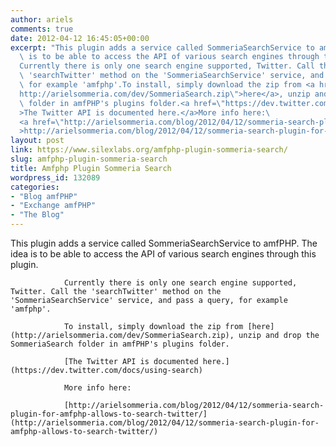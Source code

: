 ```yaml
---
author: ariels
comments: true
date: 2012-04-12 16:45:05+00:00
excerpt: "This plugin adds a service called SommeriaSearchService to amfPHP. The idea\
  \ is to be able to access the API of various search engines through this plugin.\
  Currently there is only one search engine supported, Twitter. Call the\
  \ 'searchTwitter' method on the 'SommeriaSearchService' service, and pass a query,\
  \ for example 'amfphp'.To install, simply download the zip from <a href=\"\
  http://arielsommeria.com/dev/SommeriaSearch.zip\">here</a>, unzip and drop the SommeriaSearch\
  \ folder in amfPHP's plugins folder.<a href=\"https://dev.twitter.com/docs/using-search\"\
  >The Twitter API is documented here.</a>More info here:\
  <a href=\"http://arielsommeria.com/blog/2012/04/12/sommeria-search-plugin-for-amfphp-allows-to-search-twitter/\"\
  >http://arielsommeria.com/blog/2012/04/12/sommeria-search-plugin-for-amfphp-allows-to-search-twitter/</a>"
layout: post
link: https://www.silexlabs.org/amfphp-plugin-sommeria-search/
slug: amfphp-plugin-sommeria-search
title: Amfphp Plugin Sommeria Search
wordpress_id: 132089
categories:
- "Blog amfPHP"
- "Exchange amfPHP"
- "The Blog"
---
```


This plugin adds a service called SommeriaSearchService to amfPHP. The idea is to be able to access the API of various search engines through this plugin.

				Currently there is only one search engine supported, Twitter. Call the 'searchTwitter' method on the 'SommeriaSearchService' service, and pass a query, for example 'amfphp'.

				To install, simply download the zip from [here](http://arielsommeria.com/dev/SommeriaSearch.zip), unzip and drop the SommeriaSearch folder in amfPHP's plugins folder.

				[The Twitter API is documented here.](https://dev.twitter.com/docs/using-search)

				More info here:

				[http://arielsommeria.com/blog/2012/04/12/sommeria-search-plugin-for-amfphp-allows-to-search-twitter/](http://arielsommeria.com/blog/2012/04/12/sommeria-search-plugin-for-amfphp-allows-to-search-twitter/)
